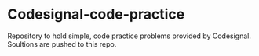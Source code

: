 # Codesignal-code-practice

Repository to hold simple, code practice problems provided by Codesignal. Soultions are pushed to this repo.
